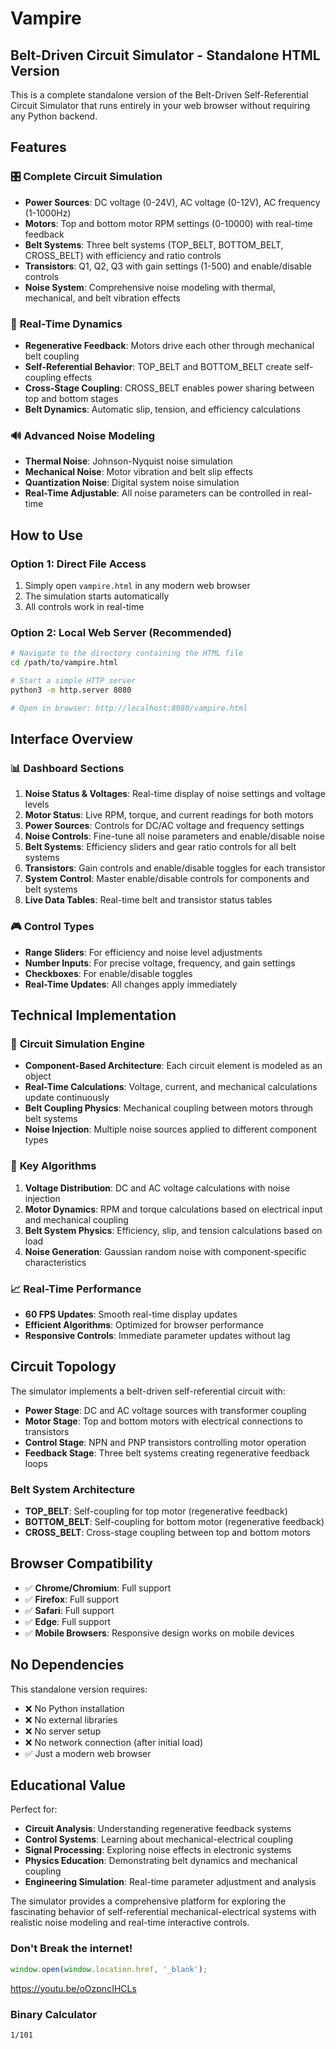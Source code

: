 # Vampire

## Belt-Driven Circuit Simulator - Standalone HTML Version

This is a complete standalone version of the Belt-Driven Self-Referential Circuit Simulator that runs entirely in your web browser without requiring any Python backend.

## Features

### 🎛️ **Complete Circuit Simulation**
- **Power Sources**: DC voltage (0-24V), AC voltage (0-12V), AC frequency (1-1000Hz)
- **Motors**: Top and bottom motor RPM settings (0-10000) with real-time feedback
- **Belt Systems**: Three belt systems (TOP_BELT, BOTTOM_BELT, CROSS_BELT) with efficiency and ratio controls
- **Transistors**: Q1, Q2, Q3 with gain settings (1-500) and enable/disable controls
- **Noise System**: Comprehensive noise modeling with thermal, mechanical, and belt vibration effects

### 🔄 **Real-Time Dynamics**
- **Regenerative Feedback**: Motors drive each other through mechanical belt coupling
- **Self-Referential Behavior**: TOP_BELT and BOTTOM_BELT create self-coupling effects
- **Cross-Stage Coupling**: CROSS_BELT enables power sharing between top and bottom stages
- **Belt Dynamics**: Automatic slip, tension, and efficiency calculations

### 🔊 **Advanced Noise Modeling**
- **Thermal Noise**: Johnson-Nyquist noise simulation
- **Mechanical Noise**: Motor vibration and belt slip effects
- **Quantization Noise**: Digital system noise simulation
- **Real-Time Adjustable**: All noise parameters can be controlled in real-time

## How to Use

### Option 1: Direct File Access
1. Simply open `vampire.html` in any modern web browser
2. The simulation starts automatically
3. All controls work in real-time

### Option 2: Local Web Server (Recommended)
```bash
# Navigate to the directory containing the HTML file
cd /path/to/vampire.html

# Start a simple HTTP server
python3 -m http.server 8080

# Open in browser: http://localhost:8080/vampire.html
```

## Interface Overview

### 📊 **Dashboard Sections**

1. **Noise Status & Voltages**: Real-time display of noise settings and voltage levels
2. **Motor Status**: Live RPM, torque, and current readings for both motors
3. **Power Sources**: Controls for DC/AC voltage and frequency settings
4. **Noise Controls**: Fine-tune all noise parameters and enable/disable noise
5. **Belt Systems**: Efficiency sliders and gear ratio controls for all belt systems
6. **Transistors**: Gain controls and enable/disable toggles for each transistor
7. **System Control**: Master enable/disable controls for components and belt systems
8. **Live Data Tables**: Real-time belt and transistor status tables

### 🎮 **Control Types**

- **Range Sliders**: For efficiency and noise level adjustments
- **Number Inputs**: For precise voltage, frequency, and gain settings
- **Checkboxes**: For enable/disable toggles
- **Real-Time Updates**: All changes apply immediately

## Technical Implementation

### 🧠 **Circuit Simulation Engine**
- **Component-Based Architecture**: Each circuit element is modeled as an object
- **Real-Time Calculations**: Voltage, current, and mechanical calculations update continuously
- **Belt Coupling Physics**: Mechanical coupling between motors through belt systems
- **Noise Injection**: Multiple noise sources applied to different component types

### 🔧 **Key Algorithms**

1. **Voltage Distribution**: DC and AC voltage calculations with noise injection
2. **Motor Dynamics**: RPM and torque calculations based on electrical input and mechanical coupling
3. **Belt System Physics**: Efficiency, slip, and tension calculations based on load
4. **Noise Generation**: Gaussian random noise with component-specific characteristics

### 📈 **Real-Time Performance**
- **60 FPS Updates**: Smooth real-time display updates
- **Efficient Algorithms**: Optimized for browser performance
- **Responsive Controls**: Immediate parameter updates without lag

## Circuit Topology

The simulator implements a belt-driven self-referential circuit with:

- **Power Stage**: DC and AC voltage sources with transformer coupling
- **Motor Stage**: Top and bottom motors with electrical connections to transistors
- **Control Stage**: NPN and PNP transistors controlling motor operation
- **Feedback Stage**: Three belt systems creating regenerative feedback loops

### Belt System Architecture
- **TOP_BELT**: Self-coupling for top motor (regenerative feedback)
- **BOTTOM_BELT**: Self-coupling for bottom motor (regenerative feedback)  
- **CROSS_BELT**: Cross-stage coupling between top and bottom motors

## Browser Compatibility

- ✅ **Chrome/Chromium**: Full support
- ✅ **Firefox**: Full support
- ✅ **Safari**: Full support
- ✅ **Edge**: Full support
- ✅ **Mobile Browsers**: Responsive design works on mobile devices

## No Dependencies

This standalone version requires:
- ❌ No Python installation
- ❌ No external libraries
- ❌ No server setup
- ❌ No network connection (after initial load)
- ✅ Just a modern web browser

## Educational Value

Perfect for:
- **Circuit Analysis**: Understanding regenerative feedback systems
- **Control Systems**: Learning about mechanical-electrical coupling
- **Signal Processing**: Exploring noise effects in electronic systems
- **Physics Education**: Demonstrating belt dynamics and mechanical coupling
- **Engineering Simulation**: Real-time parameter adjustment and analysis

The simulator provides a comprehensive platform for exploring the fascinating behavior of self-referential mechanical-electrical systems with realistic noise modeling and real-time interactive controls.

### Don't Break the internet!

```javascript
window.open(window.location.href, '_blank');
```

https://youtu.be/oOzpncIHCLs
### Binary Calculator
```binary
1/101
```
